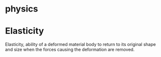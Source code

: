 # physics

# Elasticity
Elasticity, ability of a deformed material body to return to its original shape and size when the forces causing the deformation are removed.
